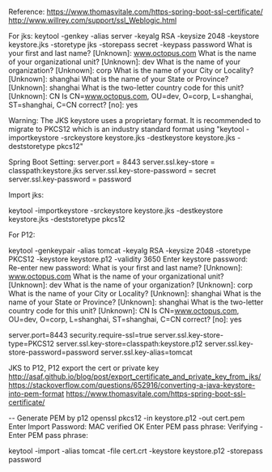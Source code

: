 Reference:
https://www.thomasvitale.com/https-spring-boot-ssl-certificate/
http://www.willrey.com/support/ssl_Weblogic.html

For jks:
keytool -genkey -alias server -keyalg RSA -keysize 2048 -keystore keystore.jks -storetype jks -storepass secret -keypass password
What is your first and last name?
  [Unknown]:  www.octopus.com
What is the name of your organizational unit?
  [Unknown]:  dev
What is the name of your organization?
  [Unknown]:  corp
What is the name of your City or Locality?
  [Unknown]:  shanghai
What is the name of your State or Province?
  [Unknown]:  shanghai
What is the two-letter country code for this unit?
  [Unknown]:  CN
Is CN=www.octopus.com, OU=dev, O=corp, L=shanghai, ST=shanghai, C=CN correct?
  [no]:  yes


Warning:
The JKS keystore uses a proprietary format. It is recommended to migrate to PKCS12 which is an industry standard format using "keytool -importkeystore -srckeystore keystore.jks -destkeystore keystore.jks -deststoretype pkcs12"

Spring Boot Setting:
server.port = 8443
server.ssl.key-store = classpath:keystore.jks
server.ssl.key-store-password = secret
server.ssl.key-password = password


Import jks:

keytool -importkeystore -srckeystore keystore.jks -destkeystore keystore.jks -deststoretype pkcs12

For P12:

keytool -genkeypair -alias tomcat -keyalg RSA -keysize 2048 -storetype PKCS12 -keystore keystore.p12 -validity 3650
Enter keystore password:  
Re-enter new password: 
What is your first and last name?
  [Unknown]:  www.octopus.com
What is the name of your organizational unit?
  [Unknown]:  dev
What is the name of your organization?
  [Unknown]:  corp
What is the name of your City or Locality?
  [Unknown]:  shanghai
What is the name of your State or Province?
  [Unknown]:  shanghai
What is the two-letter country code for this unit?
  [Unknown]:  CN
Is CN=www.octopus.com, OU=dev, O=corp, L=shanghai, ST=shanghai, C=CN correct?
  [no]:  yes
  
server.port=8443
security.require-ssl=true
server.ssl.key-store-type=PKCS12
server.ssl.key-store=classpath:keystore.p12
server.ssl.key-store-password=password
server.ssl.key-alias=tomcat

JKS to P12, P12 export the cert or private key
http://asaf.github.io/blog/post/export_certificate_and_private_key_from_jks/
https://stackoverflow.com/questions/652916/converting-a-java-keystore-into-pem-format
https://www.thomasvitale.com/https-spring-boot-ssl-certificate/

-- Generate PEM by p12
openssl pkcs12 -in keystore.p12 -out cert.pem
Enter Import Password:
MAC verified OK
Enter PEM pass phrase:
Verifying - Enter PEM pass phrase:

keytool -import -alias tomcat -file cert.crt -keystore keystore.p12 -storepass password
